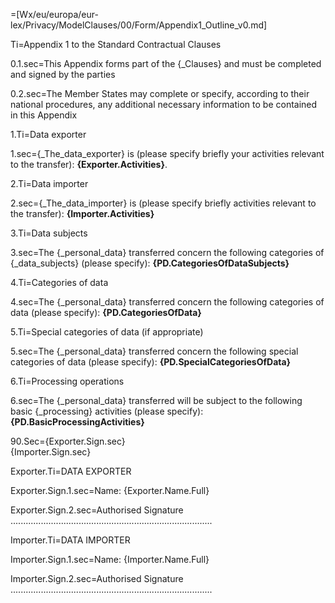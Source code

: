 =[Wx/eu/europa/eur-lex/Privacy/ModelClauses/00/Form/Appendix1_Outline_v0.md]

Ti=Appendix 1 to the Standard Contractual Clauses

0.1.sec=This Appendix forms part of the {_Clauses} and must be completed and signed by the parties

0.2.sec=The Member States may complete or specify, according to their national procedures, any additional necessary information to be contained in this Appendix

1.Ti=Data exporter

1.sec={_The_data_exporter} is (please specify briefly your activities relevant to the transfer): <b>{Exporter.Activities}</b>.

2.Ti=Data importer

2.sec={_The_data_importer} is (please specify briefly activities relevant to the transfer): <b>{Importer.Activities}</b>

3.Ti=Data subjects

3.sec=The {_personal_data} transferred concern the following categories of {_data_subjects} (please specify):  <b>{PD.CategoriesOfDataSubjects}</b>

4.Ti=Categories of data

4.sec=The {_personal_data} transferred concern the following categories of data (please specify): <b>{PD.CategoriesOfData}</b>

5.Ti=Special categories of data (if appropriate)

5.sec=The {_personal_data} transferred concern the following special categories of data (please specify):  <b>{PD.SpecialCategoriesOfData}</b>

6.Ti=Processing operations

6.sec=The {_personal_data} transferred will be subject to the following basic {_processing} activities (please specify): <b>{PD.BasicProcessingActivities}</b>

90.Sec={Exporter.Sign.sec}<br>{Importer.Sign.sec}

Exporter.Ti=DATA EXPORTER

Exporter.Sign.1.sec=Name: {Exporter.Name.Full}

Exporter.Sign.2.sec=Authorised Signature ................................................................................

Importer.Ti=DATA IMPORTER

Importer.Sign.1.sec=Name: {Importer.Name.Full}

Importer.Sign.2.sec=Authorised Signature ................................................................................
